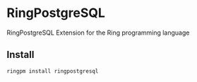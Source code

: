 # RingPostgreSQL

RingPostgreSQL Extension for the Ring programming language

## Install

	ringpm install ringpostgresql
